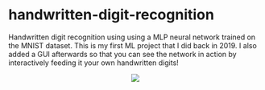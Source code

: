 # handwritten-digit-recognition
Handwritten digit recognition using using a MLP neural network trained on the MNIST dataset. This is my first ML project that I did back in 2019. I also added a GUI afterwards so that you can see the network in action by interactively feeding it your own handwritten digits!

<p align="center">
  <img src="https://user-images.githubusercontent.com/56118785/217637299-57ddc39d-8d7f-46bb-b719-94d7ec21f56e.gif">
</p>


